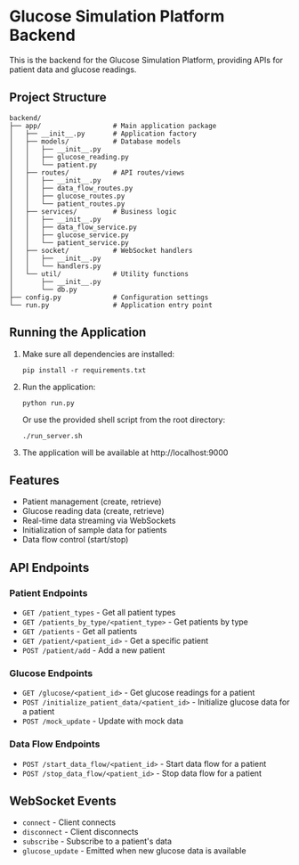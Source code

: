 # Glucose Simulation Platform Backend

This is the backend for the Glucose Simulation Platform, providing APIs for patient data and glucose readings.

## Project Structure

```
backend/
├── app/                  # Main application package
│   ├── __init__.py       # Application factory
│   ├── models/           # Database models
│   │   ├── __init__.py
│   │   ├── glucose_reading.py
│   │   └── patient.py
│   ├── routes/           # API routes/views
│   │   ├── __init__.py
│   │   ├── data_flow_routes.py
│   │   ├── glucose_routes.py
│   │   └── patient_routes.py
│   ├── services/         # Business logic
│   │   ├── __init__.py
│   │   ├── data_flow_service.py
│   │   ├── glucose_service.py
│   │   └── patient_service.py
│   ├── socket/           # WebSocket handlers
│   │   ├── __init__.py
│   │   └── handlers.py
│   └── util/             # Utility functions
│       ├── __init__.py
│       └── db.py
├── config.py             # Configuration settings
└── run.py                # Application entry point
```

## Running the Application

1. Make sure all dependencies are installed:
   ```
   pip install -r requirements.txt
   ```

2. Run the application:
   ```
   python run.py
   ```
   
   Or use the provided shell script from the root directory:
   ```
   ./run_server.sh
   ```

3. The application will be available at http://localhost:9000

## Features

- Patient management (create, retrieve)
- Glucose reading data (create, retrieve)
- Real-time data streaming via WebSockets
- Initialization of sample data for patients
- Data flow control (start/stop)

## API Endpoints

### Patient Endpoints
- `GET /patient_types` - Get all patient types
- `GET /patients_by_type/<patient_type>` - Get patients by type
- `GET /patients` - Get all patients
- `GET /patient/<patient_id>` - Get a specific patient
- `POST /patient/add` - Add a new patient

### Glucose Endpoints
- `GET /glucose/<patient_id>` - Get glucose readings for a patient
- `POST /initialize_patient_data/<patient_id>` - Initialize glucose data for a patient
- `POST /mock_update` - Update with mock data

### Data Flow Endpoints
- `POST /start_data_flow/<patient_id>` - Start data flow for a patient
- `POST /stop_data_flow/<patient_id>` - Stop data flow for a patient

## WebSocket Events

- `connect` - Client connects
- `disconnect` - Client disconnects
- `subscribe` - Subscribe to a patient's data
- `glucose_update` - Emitted when new glucose data is available 